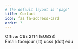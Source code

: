 ```yaml
---
# the default layout is 'page'
title: Contact
icon: fas fa-address-card
order: 3
---
```

<!-- Contact Information -->

Office: CSE 2114 (EUB3B)  
Email: tbonjour (at) ucsd (dot) edu
